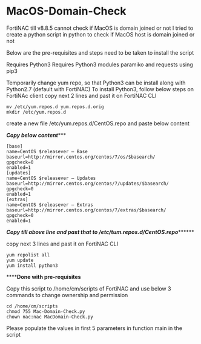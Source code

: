 # MacOS-Domain-Check

FortiNAC till v8.8.5 cannot check if MacOS is domain joined or not
I tried to create a python script in python to check if MacOS host is domain joined or not



Below are the pre-requisites and steps need to be taken to install the script

Requires Python3
Requires Python3 modules paramiko and requests using pip3

Temporarily change yum repo, so that Python3 can be install along with Python2.7 (default with FortiNAC)
To install Python3, follow below steps on FortiNAc client
copy next 2 lines and past it on FortiNAC CLI

```
mv /etc/yum.repos.d yum.repos.d.orig
mkdir /etc/yum.repos.d
```

create a new file /etc/yum.repos.d/CentOS.repo and paste below content

*****Copy below content********
```
[base]
name=CentOS $releasever – Base
baseurl=http://mirror.centos.org/centos/7/os/$basearch/
gpgcheck=0
enabled=1
[updates]
name=CentOS $releasever – Updates
baseurl=http://mirror.centos.org/centos/7/updates/$basearch/
gpgcheck=0
enabled=1
[extras]
name=CentOS $releasever – Extras
baseurl=http://mirror.centos.org/centos/7/extras/$basearch/
gpgcheck=0
enabled=1
```

*******Copy till above line and past that to /etc/tum.repos.d/CentOS.repo*************

copy next 3 lines and past it on FortiNAC CLI
```
yum repolist all
yum update
yum install python3
```
********Done with pre-requisites****

Copy this script to /home/cm/scripts of FortiNAC and use below 3 commands to change ownership and permission
```
cd /home/cm/scripts
chmod 755 Mac-Domain-Check.py
chown nac:nac MacDomain-Check.py
```


Please populate the values in first 5 parameters in function main in the script
